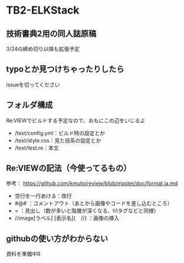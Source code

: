 # TB2-ELKStack  
## 技術書典2用の同人誌原稿
3/24の締め切り以降も拡張予定

## typoとか見つけちゃったりしたら
issueを切ってください

## フォルダ構成
Re:VIEWでビルドする予定なので、おもにこの辺をいじるよ
* /text/config.yml：ビルド時の設定とか
* /text/style.css：見た目系の設定とか
* /text/test.re：本文

## Re:VIEWの記法（今使ってるもの）
参考：
https://github.com/kmuto/review/blob/master/doc/format.ja.md
* 空行を一行あける：改行
* #@# ：コメントアウト（あとから画像やコードを差し込むところ）
* = ：見出し（数が多いと階層が深くなる、h1タグなどと同様）
* //image[ラベル] [表示名]{　//} ：画像の挿入


## githubの使い方がわからない
資料を準備中ß

